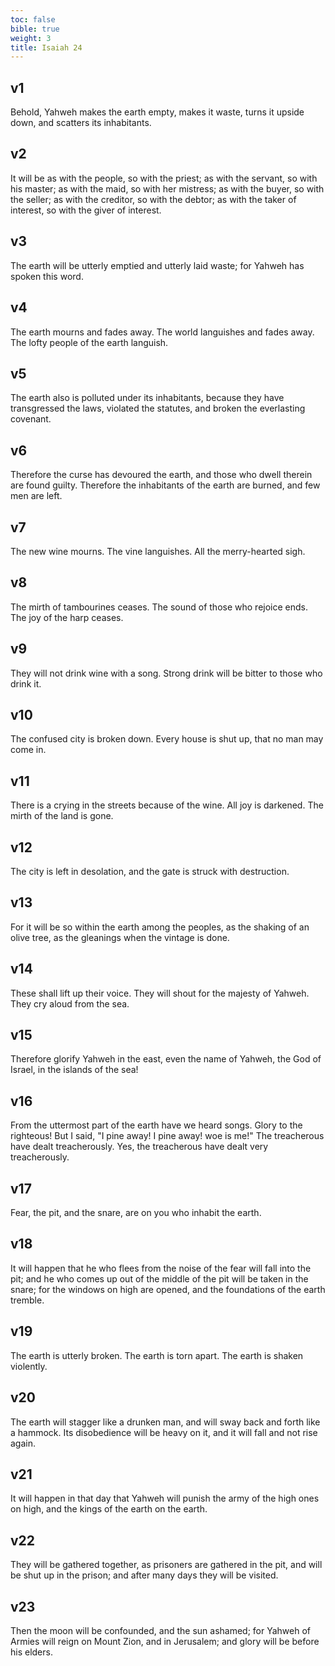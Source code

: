 ```yaml
---
toc: false
bible: true
weight: 3
title: Isaiah 24
---
```




## v1 
Behold, Yahweh makes the earth empty, makes it waste, turns it upside down, and scatters its inhabitants. 

## v2 
It will be as with the people, so with the priest; as with the servant, so with his master; as with the maid, so with her mistress; as with the buyer, so with the seller; as with the creditor, so with the debtor; as with the taker of interest, so with the giver of interest. 

## v3 
The earth will be utterly emptied and utterly laid waste; for Yahweh has spoken this word. 

## v4 
The earth mourns and fades away. The world languishes and fades away. The lofty people of the earth languish. 

## v5 
The earth also is polluted under its inhabitants, because they have transgressed the laws, violated the statutes, and broken the everlasting covenant. 

## v6 
Therefore the curse has devoured the earth, and those who dwell therein are found guilty. Therefore the inhabitants of the earth are burned, and few men are left. 

## v7 
The new wine mourns. The vine languishes. All the merry-hearted sigh. 

## v8 
The mirth of tambourines ceases. The sound of those who rejoice ends. The joy of the harp ceases. 

## v9 
They will not drink wine with a song. Strong drink will be bitter to those who drink it. 

## v10 
The confused city is broken down. Every house is shut up, that no man may come in. 

## v11 
There is a crying in the streets because of the wine. All joy is darkened. The mirth of the land is gone. 

## v12 
The city is left in desolation, and the gate is struck with destruction. 

## v13 
For it will be so within the earth among the peoples, as the shaking of an olive tree, as the gleanings when the vintage is done. 

## v14 
These shall lift up their voice. They will shout for the majesty of Yahweh. They cry aloud from the sea. 

## v15 
Therefore glorify Yahweh in the east, even the name of Yahweh, the God of Israel, in the islands of the sea! 

## v16 
From the uttermost part of the earth have we heard songs. Glory to the righteous! But I said, "I pine away! I pine away! woe is me!" The treacherous have dealt treacherously. Yes, the treacherous have dealt very treacherously. 

## v17 
Fear, the pit, and the snare, are on you who inhabit the earth. 

## v18 
It will happen that he who flees from the noise of the fear will fall into the pit; and he who comes up out of the middle of the pit will be taken in the snare; for the windows on high are opened, and the foundations of the earth tremble. 

## v19 
The earth is utterly broken. The earth is torn apart. The earth is shaken violently. 

## v20 
The earth will stagger like a drunken man, and will sway back and forth like a hammock. Its disobedience will be heavy on it, and it will fall and not rise again. 

## v21 
It will happen in that day that Yahweh will punish the army of the high ones on high, and the kings of the earth on the earth. 

## v22 
They will be gathered together, as prisoners are gathered in the pit, and will be shut up in the prison; and after many days they will be visited. 

## v23 
Then the moon will be confounded, and the sun ashamed; for Yahweh of Armies will reign on Mount Zion, and in Jerusalem; and glory will be before his elders.
